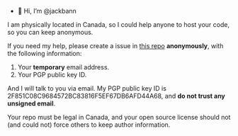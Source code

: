 - 👋 Hi, I’m @jackbann

I am physically located in Canada, so I could help anyone to host your code, so you can keep anonymous. 

If you need my help, please create a issue in [this repo](https://github.com/jackbann/jackbann) **anonymously**, with the following information: 

1. Your **temporary** email address. 
2. Your PGP public key ID. 

And I will talk to you via email. My PGP public key ID is 2F851C08C9684572BC83816F5EF67DB6AFD44A68, and **do not trust any unsigned email**. 

Your repo must be legal in Canada, and your open source license should not (and could not) force others to keep author information. 
